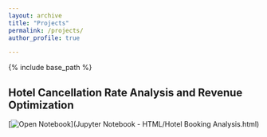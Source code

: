 ```yaml
---
layout: archive
title: "Projects"
permalink: /projects/
author_profile: true

---
```

{% include base_path %}

## Hotel Cancellation Rate Analysis and Revenue Optimization

[![Open Notebook](https://img.shields.io/badge/Jupyter-Open_Notebook-blue?logo=Jupyter)](Jupyter Notebook - HTML/Hotel Booking Analysis.html)


